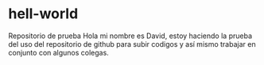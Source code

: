# hell-world
Repositorio de prueba
Hola mi nombre es David, estoy haciendo la prueba del uso del repositorio de github para subir codigos y así mismo trabajar en conjunto con algunos colegas.
